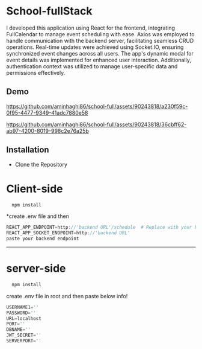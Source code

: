 # School-fullStack
I developed this application using React for the frontend, integrating FullCalendar to manage event scheduling with ease.
Axios was employed to handle communication with the backend server, facilitating seamless CRUD operations. 
Real-time updates were achieved using Socket.IO, ensuring synchronized event changes across all users.
The app's dynamic modal for event details was implemented for enhanced user interaction. 
Additionally, authentication context was utilized to manage user-specific data and permissions effectively.
## Demo
https://github.com/aminhaghi86/school-full/assets/90243818/a230f59c-0f95-4477-9349-41adc7880e58


https://github.com/aminhaghi86/school-full/assets/90243818/36cbff62-ab97-4200-8019-998c2e76a25b


## Installation
* Clone the Repository

# Client-side 
```bash
  npm install
```
*create .env file and then 
```javascript
REACT_APP_ENDPOINT=http://'backend URL'/schedule  # Replace with your backend URL
REACT_APP_SOCKET_ENDPOINT=http://'backend URL'
paste your backend endpoint
```
_________

# server-side 
```bash
  npm install
```
create .env file in root and then paste below info!

```javascript
USERNAME1=''
PASSWORD=''
URL=localhost
PORT=''
DBNAME=''
JWT_SECRET=''
SERVERPORT=''
```
